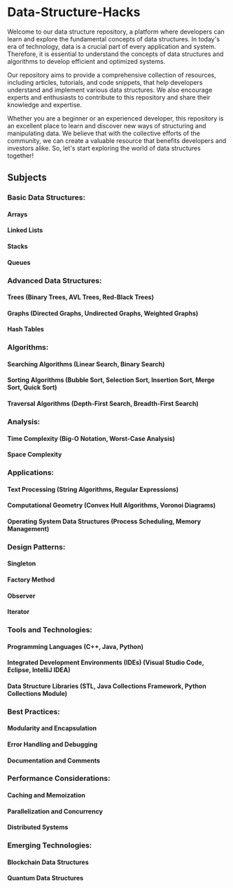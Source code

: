 # Data-Structure-Hacks

Welcome to our data structure repository, a platform where developers can learn and explore the fundamental concepts of data structures. In today's era of technology, data is a crucial part of every application and system. Therefore, it is essential to understand the concepts of data structures and algorithms to develop efficient and optimized systems.

Our repository aims to provide a comprehensive collection of resources, including articles, tutorials, and code snippets, that help developers understand and implement various data structures. We also encourage experts and enthusiasts to contribute to this repository and share their knowledge and expertise.

Whether you are a beginner or an experienced developer, this repository is an excellent place to learn and discover new ways of structuring and manipulating data. We believe that with the collective efforts of the community, we can create a valuable resource that benefits developers and investors alike. So, let's start exploring the world of data structures together!

## Subjects 
### Basic Data Structures:
#### Arrays
#### Linked Lists
#### Stacks
#### Queues
### Advanced Data Structures:
#### Trees (Binary Trees, AVL Trees, Red-Black Trees)
#### Graphs (Directed Graphs, Undirected Graphs, Weighted Graphs)
#### Hash Tables
### Algorithms:
#### Searching Algorithms (Linear Search, Binary Search)
#### Sorting Algorithms (Bubble Sort, Selection Sort, Insertion Sort, Merge Sort, Quick Sort)
#### Traversal Algorithms (Depth-First Search, Breadth-First Search)
### Analysis:
#### Time Complexity (Big-O Notation, Worst-Case Analysis)
#### Space Complexity
### Applications:
#### Text Processing (String Algorithms, Regular Expressions)
#### Computational Geometry (Convex Hull Algorithms, Voronoi Diagrams)
#### Operating System Data Structures (Process Scheduling, Memory Management)
### Design Patterns:
#### Singleton
#### Factory Method
#### Observer
#### Iterator
### Tools and Technologies:
#### Programming Languages (C++, Java, Python)
#### Integrated Development Environments (IDEs) (Visual Studio Code, Eclipse, IntelliJ IDEA)
#### Data Structure Libraries (STL, Java Collections Framework, Python Collections Module)
### Best Practices:
#### Modularity and Encapsulation
#### Error Handling and Debugging
#### Documentation and Comments
### Performance Considerations:
#### Caching and Memoization
#### Parallelization and Concurrency
#### Distributed Systems
### Emerging Technologies:
#### Blockchain Data Structures
#### Quantum Data Structures
